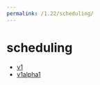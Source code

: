 ```yaml
---
permalink: /1.22/scheduling/
---
```


# scheduling



* [v1](v1/index.md)
* [v1alpha1](v1alpha1/index.md)